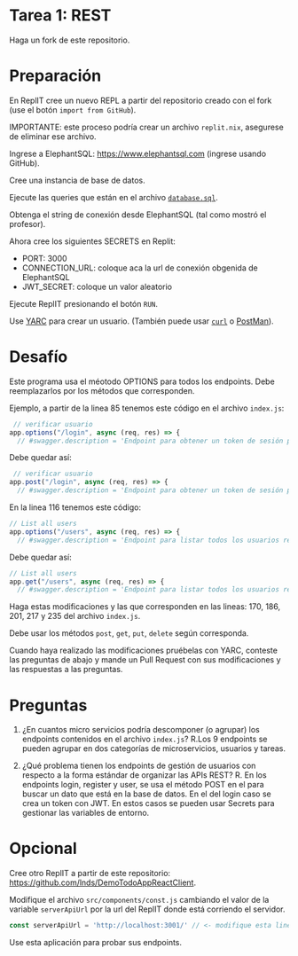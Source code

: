 # Tarea 1: REST

Haga un fork de este repositorio.

# Preparación

En ReplIT cree un nuevo REPL a partir del repositorio creado con el fork (use el botón `import from GitHub`).

IMPORTANTE: este proceso podría crear un archivo `replit.nix`, asegurese de eliminar ese archivo.

Ingrese a ElephantSQL: https://www.elephantsql.com (ingrese usando GitHub).

Cree una instancia de base de datos.

Ejecute las queries que están en el archivo [`database.sql`](database.sql).

Obtenga el string de conexión desde ElephantSQL (tal como mostró el profesor).

Ahora cree los siguientes SECRETS en Replit:

  - PORT: 3000
  - CONNECTION_URL: coloque aca la url de conexión obgenida de ElephantSQL
  - JWT_SECRET: coloque un valor aleatorio


Ejecute ReplIT presionando el botón `RUN`.


Use [YARC](https://chrome.google.com/webstore/search/yarc) para crear un usuario.
 (También puede usar [`curl`](https://curl.se/)  o [PostMan](https://www.postman.com/)).

# Desafío

Este programa usa el méotodo OPTIONS para todos los endpoints. Debe reemplazarlos por los métodos que corresponden.

Ejemplo, a partir de la linea 85 tenemos este código en el archivo `index.js`:

```javascript
 // verificar usuario
app.options("/login", async (req, res) => {
  // #swagger.description = 'Endpoint para obtener un token de sesión para el usuario'
```

Debe quedar así:

```javascript
 // verificar usuario
app.post("/login", async (req, res) => {
  // #swagger.description = 'Endpoint para obtener un token de sesión para el usuario'
```

En la linea 116 tenemos este código:

```javascript
// List all users
app.options("/users", async (req, res) => {
  // #swagger.description = 'Endpoint para listar todos los usuarios registrados en el sistema'
```

Debe quedar así:

```javascript
// List all users
app.get("/users", async (req, res) => {
  // #swagger.description = 'Endpoint para listar todos los usuarios registrados en el sistema'
```

Haga estas modificaciones y las que corresponden en las lineas: 170, 186, 201, 217 y 235 del archivo `index.js`. 

Debe usar los métodos `post`, `get`, `put`, `delete` según corresponda.

Cuando haya realizado las modificaciones pruébelas con YARC, conteste las preguntas de abajo y mande un Pull Request con sus modificaciones y las respuestas a las preguntas.

# Preguntas

1. ¿En cuantos micro servicios podría descomponer (o agrupar) los endpoints contenidos en el archivo `index.js`?
R.Los 9 endpoints se pueden agrupar en dos categorías de microservicios, usuarios y tareas.

2. ¿Qué problema tienen los endpoints de gestión de usuarios con respecto a la forma estándar de organizar las APIs REST?
R. En los endpoints login, register y user, se usa el método POST en el para buscar un dato que está en la base de datos. En el del login caso se crea un token con JWT. En estos casos se pueden usar Secrets para gestionar las variables de entorno.
   
# Opcional

Cree otro ReplIT a partir de este repositorio: https://github.com/lnds/DemoTodoAppReactClient.

Modifique el archivo `src/components/const.js` cambiando el valor de la variable `serverApiUrl` por la url del ReplIT donde está corriendo el servidor.

```javascript
const serverApiUrl = 'http://localhost:3001/' // <- modifique esta linea
```

Use esta aplicación para probar sus endpoints.
